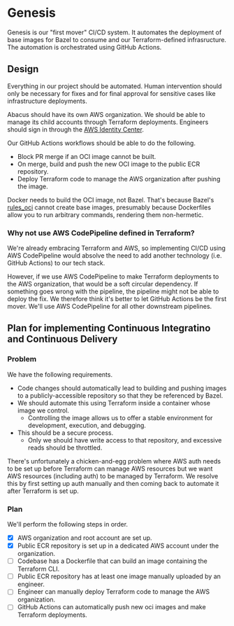 # Genesis

Genesis is our "first mover" CI/CD system. It automates the deployment of base images
for Bazel to consume and our Terraform-defined infrasructure.
The automation is orchestrated using GitHub Actions.

## Design

Everything in our project should be automated. Human intervention should only be necessary
for fixes and for final approval for sensitive cases like infrastructure deployments.

Abacus should have its own AWS organization. We should be able to manage its child accounts through Terraform deployments.
Engineers should sign in through the [AWS Identity Center][1].

Our GitHub Actions workflows should be able to do the following.

* Block PR merge if an OCI image cannot be built.
* On merge, build and push the new OCI image to the public ECR repository.
* Deploy Terraform code to manage the AWS organization after pushing the image.

Docker needs to build the OCI image, not Bazel. That's because Bazel's [rules_oci][2]
cannot create base images, presumably because Dockerfiles allow you to run arbitrary commands,
rendering them non-hermetic.

### Why not use AWS CodePipeline defined in Terraform?

We're already embracing Terraform and AWS, so implementing CI/CD using AWS CodePipeline would
absolve the need to add another technology (i.e. GitHub Actions) to our tech stack.

However, if we use AWS CodePipeline to make Terraform deployments to the AWS organization,
that would be a soft circular dependency. If something goes wrong with the pipeline,
the pipeline might not be able to deploy the fix. We therefore think it's better to let
GitHub Actions be the first mover. We'll use AWS CodePipeline for all other downstream pipelines.

## Plan for implementing Continuous Integratino and Continuous Delivery

### Problem

We have the following requirements.

* Code changes should automatically lead to building and pushing images to
a publicly-accessible repository so that they be referenced by Bazel.
* We should automate this using Terraform inside a container whose image we control.
    * Controlling the image allows us to offer a stable environment for development, execution, and debugging.
* This should be a secure process.
    * Only we should have write access to that repository, and excessive reads should be throttled.

There's unfortunately a chicken-and-egg problem where AWS auth needs to be set up before Terraform
can manage AWS resources but we want AWS resources (including auth) to be managed by Terraform.
We resolve this by first setting up auth manually and then coming back to automate it after
Terraform is set up.

### Plan

We'll perform the following steps in order.

- [x] AWS organization and root account are set up.
- [x] Public ECR repository is set up in a dedicated AWS account under the organization.
- [ ] Codebase has a Dockerfile that can build an image containing the Terraform CLI.
- [ ] Public ECR repository has at least one image manually uploaded by an engineer.
- [ ] Engineer can manually deploy Terraform code to manage the AWS organization.
- [ ] GitHub Actions can automatically push new oci images and make Terraform deployments.

[1]: https://aws.amazon.com/iam/identity-center/
[2]: https://github.com/bazel-contrib/rules_oci

